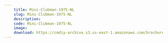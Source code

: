 ```yaml
---
    title: Mini-Clubman-1975-NL
    slug: Mini-Clubman-1975-NL
    description:
    code: Mini-Clubman-1975-NL
    image:
    download: https://cmdiy-archive.s3.us-east-1.amazonaws.com/brochures/documents/Mini-Clubman-1975-NL.pdf
---
```

<!-- Content of the page -->

##
        